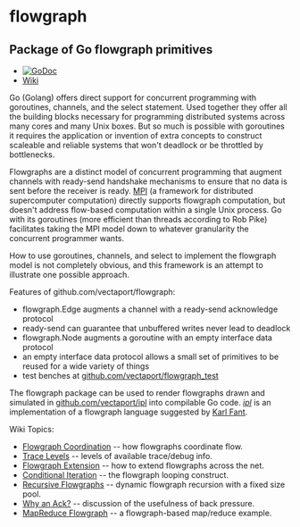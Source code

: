 # flowgraph
Package of Go flowgraph primitives
----------------------------------

* [![GoDoc](https://godoc.org/github.com/vectaport/flowgraph?status.svg)](https://godoc.org/github.com/vectaport/flowgraph)
* [Wiki](https://github.com/vectaport/flowgraph/wiki)

Go (Golang) offers direct support for concurrent programming with goroutines, channels, and the select statement.  Used together they offer all the building blocks necessary for programming distributed systems across many cores and many Unix boxes.  But so much is possible with goroutines it requires the application or invention of extra concepts to construct scaleable and reliable systems that won't deadlock or be throttled by bottlenecks.

Flowgraphs are a distinct model of concurrent programming that augment channels with ready-send handshake mechanisms to ensure that no data is sent before the receiver is ready.  [MPI](http://en.wikipedia.org/wiki/Message_Passing_Interface) (a framework for distributed supercomputer computation) directly supports flowgraph computation, but doesn't address flow-based computation within a single Unix process.  Go with its goroutines (more efficient than threads according to Rob Pike) facilitates taking the MPI model down to whatever granularity the concurrent programmer wants.

How to use goroutines, channels, and select to implement the flowgraph model is not completely obvious, and this framework is an attempt to illustrate one possible approach.  

Features of github.com/vectaport/flowgraph:

* flowgraph.Edge augments a channel with a ready-send acknowledge protocol
 * ready-send can guarantee that unbuffered writes never lead to deadlock
* flowgraph.Node augments a goroutine with an empty interface data protocol
 * an empty interface data protocol allows a small set of primitives to be reused for a wide variety of things
* test benches at [github.com/vectaport/flowgraph_test](http://github.com/vectaport/flowgraph_test)

The flowgraph package can be used to render flowgraphs drawn and simulated in [github.com/vectaport/ipl](http://github.com/vectaport/ipl-1.1) into compilable Go code.  [_ipl_](http://ipl.sf.net) is an implementation of a flowgraph language suggested by [Karl Fant](http://karlfant.net).

Wiki Topics:

* [Flowgraph Coordination](http://github.com/vectaport/flowgraph/wiki/Flowgraph%20Coordination) -- how flowgraphs coordinate flow.
* [Trace Levels](http://github.com/vectaport/flowgraph/wiki/Trace%20Levels) -- levels of available trace/debug info.
* [Flowgraph Extension](http://github.com/vectaport/flowgraph/wiki/Flowgraph%20Extension) -- how to extend flowgraphs across the net.
* [Conditional Iteration](http://github.com/vectaport/flowgraph/wiki/Conditional%20Iteration) -- the flowgraph looping construct.
* [Recursive Flowgraphs](http://github.com/vectaport/flowgraph/wiki/Recursive%20Flowgraphs) -- dynamic flowgraph recursion with a fixed size pool.
* [Why an Ack?](https://github.com/vectaport/flowgraph/wiki/Why-an-Ack%3F) -- discussion of the usefulness of back pressure.
* [MapReduce Flowgraph](http://github.com/vectaport/flowgraph/wiki/MapReduce%20Flowgraph) -- a flowgraph-based map/reduce example.
